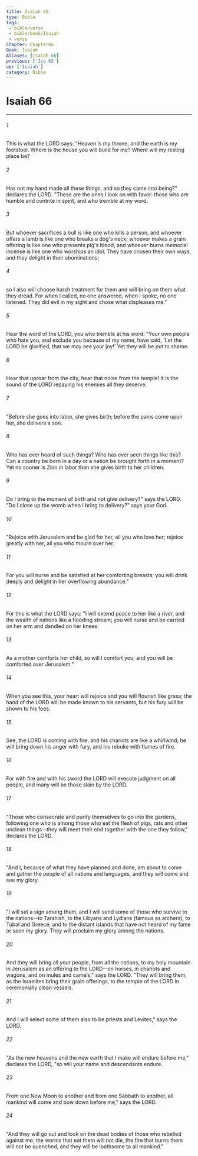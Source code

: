 ```yaml
---
title: Isaiah 66
type: Bible
tags:
 - bible/verse
 - bible/book/Isaiah
 - verse
Chapter: Chapter66
Book: Isaiah
Aliases: [Isaiah 66]
previous: ['Isa 65']
up: ['Isaiah']
category: Bible
---
```

# Isaiah 66

***


###### 1 
This is what the LORD says: "Heaven is my throne, and the earth is my footstool. Where is the house you will build for me? Where will my resting place be? 

###### 2 
Has not my hand made all these things, and so they came into being?" declares the LORD. "These are the ones I look on with favor: those who are humble and contrite in spirit, and who tremble at my word. 

###### 3 
But whoever sacrifices a bull is like one who kills a person, and whoever offers a lamb is like one who breaks a dog's neck; whoever makes a grain offering is like one who presents pig's blood, and whoever burns memorial incense is like one who worships an idol. They have chosen their own ways, and they delight in their abominations; 

###### 4 
so I also will choose harsh treatment for them and will bring on them what they dread. For when I called, no one answered, when I spoke, no one listened. They did evil in my sight and chose what displeases me." 

###### 5 
Hear the word of the LORD, you who tremble at his word: "Your own people who hate you, and exclude you because of my name, have said, 'Let the LORD be glorified, that we may see your joy!' Yet they will be put to shame. 

###### 6 
Hear that uproar from the city, hear that noise from the temple! It is the sound of the LORD repaying his enemies all they deserve. 

###### 7 
"Before she goes into labor, she gives birth; before the pains come upon her, she delivers a son. 

###### 8 
Who has ever heard of such things? Who has ever seen things like this? Can a country be born in a day or a nation be brought forth in a moment? Yet no sooner is Zion in labor than she gives birth to her children. 

###### 9 
Do I bring to the moment of birth and not give delivery?" says the LORD. "Do I close up the womb when I bring to delivery?" says your God. 

###### 10 
"Rejoice with Jerusalem and be glad for her, all you who love her; rejoice greatly with her, all you who mourn over her. 

###### 11 
For you will nurse and be satisfied at her comforting breasts; you will drink deeply and delight in her overflowing abundance." 

###### 12 
For this is what the LORD says: "I will extend peace to her like a river, and the wealth of nations like a flooding stream; you will nurse and be carried on her arm and dandled on her knees. 

###### 13 
As a mother comforts her child, so will I comfort you; and you will be comforted over Jerusalem." 

###### 14 
When you see this, your heart will rejoice and you will flourish like grass; the hand of the LORD will be made known to his servants, but his fury will be shown to his foes. 

###### 15 
See, the LORD is coming with fire, and his chariots are like a whirlwind; he will bring down his anger with fury, and his rebuke with flames of fire. 

###### 16 
For with fire and with his sword the LORD will execute judgment on all people, and many will be those slain by the LORD. 

###### 17 
"Those who consecrate and purify themselves to go into the gardens, following one who is among those who eat the flesh of pigs, rats and other unclean things--they will meet their end together with the one they follow," declares the LORD. 

###### 18 
"And I, because of what they have planned and done, am about to come and gather the people of all nations and languages, and they will come and see my glory. 

###### 19 
"I will set a sign among them, and I will send some of those who survive to the nations--to Tarshish, to the Libyans and Lydians (famous as archers), to Tubal and Greece, and to the distant islands that have not heard of my fame or seen my glory. They will proclaim my glory among the nations. 

###### 20 
And they will bring all your people, from all the nations, to my holy mountain in Jerusalem as an offering to the LORD--on horses, in chariots and wagons, and on mules and camels," says the LORD. "They will bring them, as the Israelites bring their grain offerings, to the temple of the LORD in ceremonially clean vessels. 

###### 21 
And I will select some of them also to be priests and Levites," says the LORD. 

###### 22 
"As the new heavens and the new earth that I make will endure before me," declares the LORD, "so will your name and descendants endure. 

###### 23 
From one New Moon to another and from one Sabbath to another, all mankind will come and bow down before me," says the LORD. 

###### 24 
"And they will go out and look on the dead bodies of those who rebelled against me; the worms that eat them will not die, the fire that burns them will not be quenched, and they will be loathsome to all mankind." 
